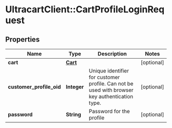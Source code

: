 # UltracartClient::CartProfileLoginRequest

## Properties
Name | Type | Description | Notes
------------ | ------------- | ------------- | -------------
**cart** | [**Cart**](Cart.md) |  | [optional] 
**customer_profile_oid** | **Integer** | Unique identifier for customer profile.  Can not be used with browser key authentication type. | [optional] 
**password** | **String** | Password for the profile | [optional] 


